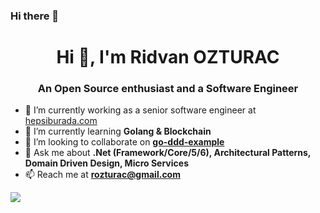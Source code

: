 ### Hi there 👋

<h1 align="center">Hi 👋, I'm Ridvan OZTURAC</h1>
<h3 align="center">An Open Source enthusiast and a Software Engineer</h3>

- 🔭 I’m currently working as a senior software engineer at [hepsiburada.com](https://www.hepsiburada.com/)
- 🌱 I’m currently learning **Golang & Blockchain**
- 👯 I’m looking to collaborate on **[go-ddd-example](https://github.com/rozturac/go-ddd-example)**
- 💬 Ask me about **.Net (Framework/Core/5/6), Architectural Patterns, Domain Driven Design, Micro Services**
- 📫 Reach me at **rozturac@gmail.com**

![](https://komarev.com/ghpvc/?username=rozturac&color=red)


<!--
**rozturac/rozturac** is a ✨ _special_ ✨ repository because its `README.md` (this file) appears on your GitHub profile.

Here are some ideas to get you started:

- 🔭 I’m currently working on ...
- 🌱 I’m currently learning ...
- 👯 I’m looking to collaborate on ...
- 🤔 I’m looking for help with ...
- 💬 Ask me about ...
- 📫 How to reach me: ...
- 😄 Pronouns: ...
- ⚡ Fun fact: ...
-->
